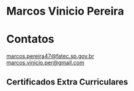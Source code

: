 # Marcos Vinicio Pereira
# Contatos
  marcos.pereira47@fatec.sp.gov.br  
  marcos.vinicio.per@gmail.com
## Certificados Extra Curriculares
